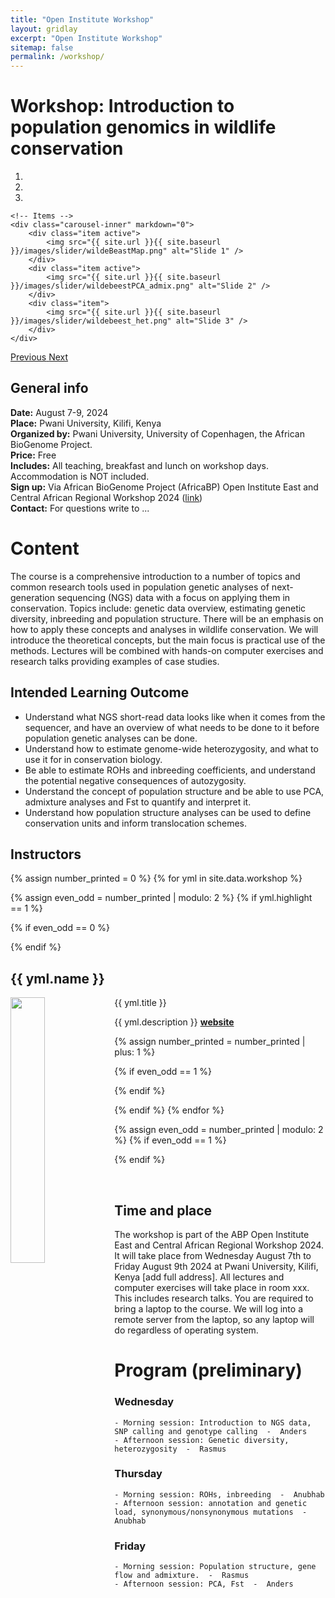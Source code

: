 ```yaml
---
title: "Open Institute Workshop"
layout: gridlay
excerpt: "Open Institute Workshop"
sitemap: false
permalink: /workshop/
---
```



# Workshop: Introduction to population genomics in wildlife conservation
<div markdown="0" id="carousel" class="carousel slide" data-ride="carousel" data-interval="4000" data-pause="hover" >
    <!-- Menu -->
    <ol class="carousel-indicators">
        <li data-target="#carousel" data-slide-to="0" class="active"></li>
        <li data-target="#carousel" data-slide-to="1"></li>
        <li data-target="#carousel" data-slide-to="2"></li>
    </ol>

    <!-- Items -->
    <div class="carousel-inner" markdown="0">
        <div class="item active">
            <img src="{{ site.url }}{{ site.baseurl }}/images/slider/wildeBeastMap.png" alt="Slide 1" />
        </div>
        <div class="item active">
            <img src="{{ site.url }}{{ site.baseurl }}/images/slider/wildebeestPCA_admix.png" alt="Slide 2" />
        </div>
        <div class="item">
            <img src="{{ site.url }}{{ site.baseurl }}/images/slider/wildebeest_het.png" alt="Slide 3" />
        </div>
    </div>
  <a class="left carousel-control" href="#carousel" role="button" data-slide="prev">
    <span class="glyphicon glyphicon-chevron-left" aria-hidden="true"></span>
    <span class="sr-only">Previous</span>
  </a>
  <a class="right carousel-control" href="#carousel" role="button" data-slide="next">
    <span class="glyphicon glyphicon-chevron-right" aria-hidden="true"></span>
    <span class="sr-only">Next</span>
  </a>
</div>


## General info

**Date:** August 7-9, 2024 <br/>
**Place:** Pwani University, Kilifi, Kenya  <br/>
**Organized by:** Pwani University, University of Copenhagen, the African BioGenome Project. <br/>
**Price:** Free <br/>
**Includes:** All teaching, breakfast and lunch on workshop days. Accommodation is NOT included. <br/>
**Sign up:** Via African BioGenome Project (AfricaBP) Open Institute East and Central African Regional Workshop 2024 ([link]( https://docs.google.com/forms/d/e/1FAIpQLSfzZxCkLfyPRSr7qBZbCAbW80VApLepzkD_9JZijcHUlTJ9fg/viewform))  <br/>
**Contact:** For questions write to ...  <br/>

# Content
The course is a comprehensive introduction to a number of topics and common research tools used in population genetic analyses of next-generation sequencing (NGS) data with a focus on applying them in conservation. Topics include: genetic data overview, estimating genetic diversity, inbreeding and population structure. There will be an emphasis on how to apply these concepts and analyses in wildlife conservation. We will introduce the theoretical concepts, but the main focus is practical use of the methods. Lectures will be combined with hands-on computer exercises and research talks providing examples of case studies. 

## Intended Learning Outcome
- Understand what NGS short-read data looks like when it comes from the sequencer, and have an overview of what needs to be done to it before population genetic analyses can be done. 
- Understand how to estimate genome-wide heterozygosity, and what to use it for in conservation biology. 
- Be able to estimate ROHs and inbreeding coefficients, and understand the potential negative consequences of autozygosity.
- Understand the concept of population structure and be able to use PCA, admixture analyses and Fst to quantify and interpret it.
- Understand how population structure analyses can be used to define conservation units and inform translocation schemes.

## Instructors

{% assign number_printed = 0 %}
{% for yml in site.data.workshop %}

{% assign even_odd = number_printed | modulo: 2 %}
{% if yml.highlight == 1 %}

{% if even_odd == 0 %}
<div class="row">
{% endif %}

<div class="col-sm-6 clearfix">
 <div class="well">
  <h2>{{ yml.name }}</h2>
  <pubtit>{{ yml.title }}</pubtit>
  <img src="{{ site.url }}{{ site.baseurl }}/images/teampic/{{ yml.image }}" class="img-responsive" width="33%" style="float: left" />
  <p>{{ yml.description }} <strong><a href="{{ yml.website }}">website</a></strong></p>  
 </div>
</div>

{% assign number_printed = number_printed | plus: 1 %}

{% if even_odd == 1 %}
</div>
{% endif %}

{% endif %}
{% endfor %}

{% assign even_odd = number_printed | modulo: 2 %}
{% if even_odd == 1 %}
</div>
{% endif %}

<p> &nbsp; </p>



## Time and place

The workshop is part of the ABP Open Institute East and Central African Regional Workshop 2024. It will take place from Wednesday August 7th to Friday August 9th 2024 at Pwani University, Kilifi, Kenya [add full address]. All lectures and computer exercises will take place in room xxx. This includes research talks. 
You are required to bring a laptop to the course. We will log into a remote server from the laptop, so any laptop will do regardless of operating system. 



# Program (preliminary)

### Wednesday
    - Morning session: Introduction to NGS data, SNP calling and genotype calling  -  Anders
    - Afternoon session: Genetic diversity, heterozygosity  -  Rasmus

### Thursday
    - Morning session: ROHs, inbreeding  -  Anubhab
    - Afternoon session: annotation and genetic load, synonymous/nonsynonymous mutations  -  Anubhab
    
### Friday
    - Morning session: Population structure, gene flow and admixture.  -  Rasmus
    - Afternoon session: PCA, Fst  -  Anders
    
